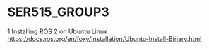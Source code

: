 # SER515_GROUP3
1.Installing ROS 2 on Ubuntu Linux
https://docs.ros.org/en/foxy/Installation/Ubuntu-Install-Binary.html

